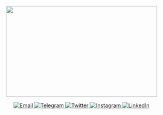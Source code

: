 <p align="center">
    <img src="https://media.giphy.com/media/iIqmM5tTjmpOB9mpbn/giphy.gif" height="240" width="400"/>
</p>

<div align="center">
  <a href="mailto:fairusatoir98@gmail.com" target="_blank">
    <img src="https://img.shields.io/badge/-Gmail-c14438?style=for-the-badge&logo=Gmail&logoColor=white" alt="Email" />
  </a>
  <a href="https://t.me/atoir" target="_blank">
    <img src="https://img.shields.io/badge/telegram-%232c81ab?&style=for-the-badge&logo=telegram&logoColor=white" alt="Telegram" />
  </a>
  <a href="https://twitter.com/zuhairatoir" target="_blank">
    <img src="https://img.shields.io/badge/twitter-%231DA1F2?&style=for-the-badge&logo=twitter&logoColor=white" alt="Twitter" />
  </a>
  <a href="https://instagram.com/zuhairatoir" target="_blank">
    <img src="https://img.shields.io/badge/-Instagram-e4405f?style=for-the-badge&logo=instagram&logoColor=white" alt="Instagram" />
  </a>
  <a href="https://linkedin.com/in/fairusatoir" target="_blank">
    <img src="https://img.shields.io/badge/LinkedIn-%230077B5.svg?&style=for-the-badge&logo=linkedin&logoColor=white" alt="LinkedIn" />
  </a>
</div>
